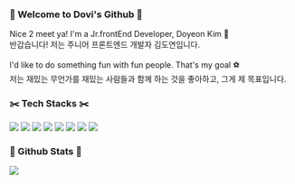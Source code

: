 ### :ocean: Welcome to Dovi's Github :ocean:
Nice 2 meet ya! I'm a Jr.frontEnd Developer, Doyeon Kim :hatched_chick: <br>
반갑습니다! 저는 주니어 프론트엔드 개발자 김도연입니다. <br><br>
I'd like to do something fun with fun people. That's my goal :soccer:<br>
저는 재밌는 무언가를 재밌는 사람들과 함께 하는 것을 좋아하고, 그게 제 목표입니다.

### :scissors: Tech Stacks :scissors:
<img src="https://img.shields.io/badge/Javascript-F7DF1E?style=flat-square&logo=javascript&logoColor=white"/> <img src="https://img.shields.io/badge/HTML5-E34F26?style=flat-square&logo=HTML5&logoColor=white"/> 
<img src="https://img.shields.io/badge/CSS3-1572B6?style=flat-square&logo=CSS3&logoColor=white"/>
<img src="https://img.shields.io/badge/SCSS-CC6699?style=flat-square&logo=Sass&logoColor=white"/>
<img src="https://img.shields.io/badge/Node.js-339933?style=flat-square&logo=Node.js&logoColor=white"/>
<img src="https://img.shields.io/badge/React-61DAFB?style=flat-square&logo=React&logoColor=white"/>
<img src="https://img.shields.io/badge/PHP-777BB4?style=flat-square&logo=PHP&logoColor=white"/>
<img src="https://img.shields.io/badge/Figma-F24E1E?style=flat-square&logo=Figma&logoColor=white"/>

### :mag_right: Github Stats :mag_right:
<img src="https://github-readme-stats.vercel.app/api?username=dododoodo&show_icons=true&theme=gotham">
